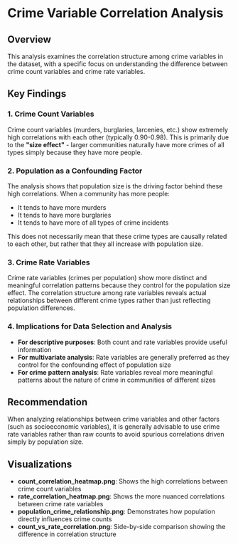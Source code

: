 
# Crime Variable Correlation Analysis

## Overview
This analysis examines the correlation structure among crime variables in the dataset, with a specific focus on understanding the difference between crime count variables and crime rate variables.

## Key Findings

### 1. Crime Count Variables
Crime count variables (murders, burglaries, larcenies, etc.) show extremely high correlations with each other (typically 0.90-0.98). This is primarily due to the **"size effect"** - larger communities naturally have more crimes of all types simply because they have more people.

### 2. Population as a Confounding Factor
The analysis shows that population size is the driving factor behind these high correlations. When a community has more people:
- It tends to have more murders
- It tends to have more burglaries
- It tends to have more of all types of crime incidents

This does not necessarily mean that these crime types are causally related to each other, but rather that they all increase with population size.

### 3. Crime Rate Variables
Crime rate variables (crimes per population) show more distinct and meaningful correlation patterns because they control for the population size effect. The correlation structure among rate variables reveals actual relationships between different crime types rather than just reflecting population differences.

### 4. Implications for Data Selection and Analysis
- **For descriptive purposes**: Both count and rate variables provide useful information
- **For multivariate analysis**: Rate variables are generally preferred as they control for the confounding effect of population size
- **For crime pattern analysis**: Rate variables reveal more meaningful patterns about the nature of crime in communities of different sizes

## Recommendation
When analyzing relationships between crime variables and other factors (such as socioeconomic variables), it is generally advisable to use crime rate variables rather than raw counts to avoid spurious correlations driven simply by population size.

## Visualizations
- **count_correlation_heatmap.png**: Shows the high correlations between crime count variables
- **rate_correlation_heatmap.png**: Shows the more nuanced correlations between crime rate variables
- **population_crime_relationship.png**: Demonstrates how population directly influences crime counts
- **count_vs_rate_correlation.png**: Side-by-side comparison showing the difference in correlation structure
